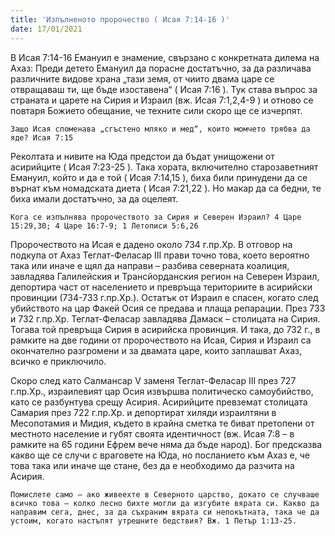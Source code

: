 ```yaml
---
title: 'Изпълненото пророчество ( Исая 7:14-16 )'
date: 17/01/2021
---
```


В Исая 7:14-16 Емануил е знамение, свързано с конкретната дилема на Ахаз: Преди детето Емануил да порасне достатъчно, за да различава различните видове храна „тази земя, от чиито двама царе се отвращаваш ти, ще бъде изоставена“ ( Исая 7:16 ). Тук става въпрос за страната и царете на Сирия и Израил (вж. Исая 7:1,2,4-9 ) и отново се повтаря Божието обещание, че техните сили скоро ще се изчерпят.

`Защо Исая споменава „сгъстено мляко и мед“, които момчето трябва да яде? Исая 7:15`

Реколтата и нивите на Юда предстои да бъдат унищожени от асирийците ( Исая 7:23-25 ). Така хората, включително старозаветният Емануил, който и да е той ( Исая 7:14,15 ), биха били принудени да се върнат към номадската диета ( Исая 7:21,22 ). Но макар да са бедни, те биха имали достатъчно, за да оцелеят.

`Кога се изпълнява пророчеството за Сирия и Северен Израил? 4 Царе 15:29,30; 4 Царе 16:7-9; 1 Летописи 5:6,26`

Пророчеството на Исая е дадено около 734 г.пр.Хр. В отговор на подкупа от Ахаз Теглат-Феласар III прави точно това, което вероятно така или иначе е щял да направи – разбива северната коалиция, завладява Галилейския и Трансйорданския регион на Северен Израил, депортира част от населението и превръща териториите в асирийски провинции (734-733 г.пр.Хр.). Остатък от Израил е спасен, когато след убийството на цар Факей Осия се предава и плаща репарации. През 733 и 732 г.пр.Хр. Теглат-Феласар завладява Дамаск – столицата на Сирия. Тогава той превръща Сирия в асирийска провинция. И така, до 732 г., в рамките на две години от пророчеството на Исая, Сирия и Израил са окончателно разгромени и за двамата царе, които заплашват Ахаз, всичко е приключило.

Скоро след като Салмансар V заменя Теглат-Феласар III през 727 г.пр.Хр., израилевият цар Осия извършва политическо самоубийство, като се разбунтува срещу Асирия. Асирийците превземат столицата Самария през 722 г.пр.Хр. и депортират хиляди израилтяни в Месопотамия и Мидия, където в крайна сметка те биват претопени от местното население и губят своята идентичност (вж. Исая 7:8 – в рамките на 65 години Ефрем вече няма да бъде народ). Бог предсказва какво ще се случи с враговете на Юда, но посланието към Ахаз е, че това така или иначе ще стане, без да е необходимо да разчита на Асирия.

`Помислете само – ако живеехте в Северното царство, докато се случваше всичко това – колко лесно бихте могли да изгубите вярата си. Какво да направим сега, днес, за да съхраним вярата си непокътната, така че да устоим, когато настъпят утрешните бедствия? Вж. 1 Петър 1:13-25.`